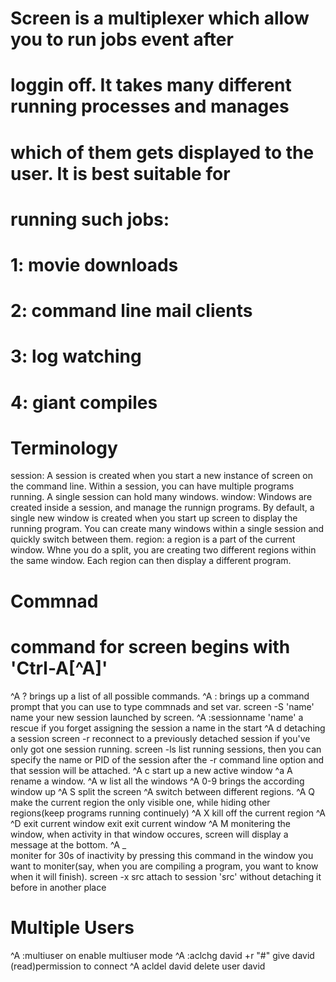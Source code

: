 # Screen is a multiplexer which allow you to run jobs event after 
# loggin off. It takes many different running processes and manages
# which of them gets displayed to the user. It is best suitable for 
# running such jobs:
# 1: movie downloads
# 2: command line mail clients
# 3: log watching
# 4: giant compiles


# Terminology
session:
    A session is created when you start a new instance of screen on the
    command line. Within a session, you can have multiple programs
    running. A single session can hold many windows.
window:
    Windows are created inside a session, and manage the runnign 
    programs. By default, a single new window is created when you 
    start up screen to display the running program. You can create 
    many windows within a single session and quickly switch between 
    them.
region: 
    a region is a part of the current window. Whne you do a split, you
    are creating two different regions within the same window. Each 
    region can then display a different program.

# Commnad
# command for screen begins with 'Ctrl-A[^A]'
^A ?
    brings up a list of all possible commands.
^A :
    brings up a command prompt that you can use to type commnads and
    set var.
screen -S 'name'
    name your new session launched by screen.
^A :sessionname 'name'
    a rescue if you forget assigning the session a name in the start
^A d
    detaching a session
screen -r
    reconnect to a previously detached session if you've only got
    one session running.
screen -ls
    list running sessions, then you can specify the name or PID of
    the session after the -r command line option and that session will
    be attached.
^A c
    start up a new active window 
^a A
    rename a window.
^A w
    list all the windows
^A 0-9
    brings the according window up
^A S
    split the screen
^A <tab>
    switch between different regions.
^A Q
    make the current region the only visible one, while hiding other
    regions(keep programs running continuely) 
^A X
    kill off the current region
^A ^D
    exit current window
exit
    exit current window
^A M
    monitering the window, when activity in that window occures, 
    screen will display a message at the bottom.
^A _	
    moniter for 30s of inactivity by pressing this command in the 
    window you want to moniter(say, when you are compiling a program,
    you want to know when it will finish).
screen -x src
    attach to session 'src' without detaching it before in another 
    place

# Multiple Users
^A :multiuser on
    enable multiuser mode
^A :aclchg  david +r "#"
    give david (read)permission to connect 
^A acldel   david
    delete user david
